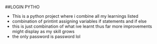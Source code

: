 ##LOGIN PYTHO
- This is a python project  where i combine all my learnings listed
- combination of printint  assigning variables if statements and if else
- this is  just combination of what ive learnt thus far more improvements might display as my skill grows
- the only password is password lol
